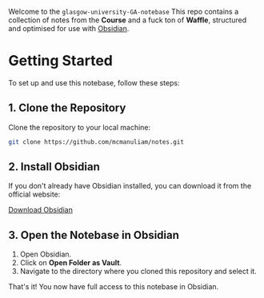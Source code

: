 Welcome to the `glasgow-university-GA-notebase` This repo contains a collection of notes from the **Course** and a fuck ton of **Waffle**, structured and optimised for use with [Obsidian](https://obsidian.md/).

# Getting Started
To set up and use this notebase, follow these steps:
## 1. Clone the Repository

Clone the repository to your local machine:

```bash
git clone https://github.com/mcmanuliam/notes.git
```
## 2. Install Obsidian

If you don't already have Obsidian installed, you can download it from the official website:

[Download Obsidian](https://obsidian.md/)

## 3. Open the Notebase in Obsidian

1. Open Obsidian.
2. Click on **Open Folder as Vault**.
3. Navigate to the directory where you cloned this repository and select it.

That's it! You now have full access to this notebase in Obsidian.
